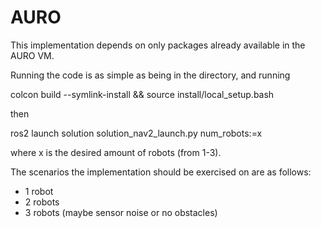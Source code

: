 # AURO

This implementation depends on only packages already available in the AURO VM.

Running the code is as simple as being in the directory, and running

colcon build --symlink-install && source install/local_setup.bash

then

ros2 launch solution solution_nav2_launch.py num_robots:=x

where x is the desired amount of robots (from 1-3).

The scenarios the implementation should be exercised on are as follows:

- 1 robot
- 2 robots
- 3 robots
(maybe sensor noise or no obstacles)